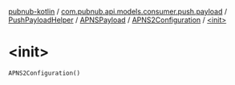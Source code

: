 [pubnub-kotlin](../../../../index.md) / [com.pubnub.api.models.consumer.push.payload](../../../index.md) / [PushPayloadHelper](../../index.md) / [APNSPayload](../index.md) / [APNS2Configuration](index.md) / [&lt;init&gt;](./-init-.md)

# &lt;init&gt;

`APNS2Configuration()`